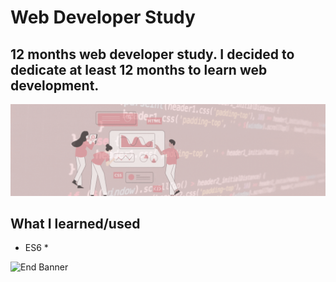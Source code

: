 # Web Developer Study
## 12 months web developer study. I decided to dedicate at least 12 months to learn web development.

![Begin Banner](Documentation/top-1200x350.gif)

## What I learned/used
* ES6
    *
   


      

![End Banner](Documentation/botton-1200x350.gif)
